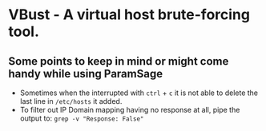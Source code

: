 # VBust - A virtual host brute-forcing tool.

## Some points to keep in mind or might come handy while using ParamSage
- Sometimes when the interrupted with `ctrl` + `c` it is not able to delete the last line in `/etc/hosts` it added.
- To filter out IP Domain mapping having no response at all, pipe the output to: `grep -v "Response: False"`
